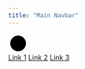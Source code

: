 ```yaml
---
title: "Main Navbar"
---
```


<nav>
    <!-- Logo -->
    <a href="/">
        <svg width="40" height="40" viewBox="0 0 100 100">
            <circle cx="50" cy="50" r="40" fill="black" />
        </svg>
    </a>
    <div>
        <a href="/">Link 1</a>
        <a href="/">Link 2</a>
        <a href="/">Link 3</a>
    </div>
</nav>
